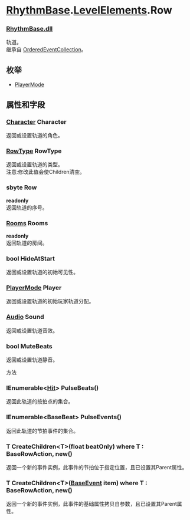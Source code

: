 # [RhythmBase](../../RadiationTherapy.md).[LevelElements](../namespace/LevelElements.md).Row  




### [RhythmBase.dll](../assembly/RhythmBase.md)  
轨道。  
继承自 [OrderedEventCollection](../class/OrderedEventCollection.md)。  
  


## 枚举  
  
- [PlayerMode](../enum/Row.PlayerMode.md)  
  


## 属性和字段  
  




### [Character](class/Character.md) Character  
返回或设置轨道的角色。  




### [RowType](../enum/RowType.md) RowType  
返回或设置轨道的类型。  
注意:修改此值会使Children清空。  




### sbyte Row  

**readonly**  
返回轨道的序号。  




### [Rooms](../class/Rooms.md) Rooms  

**readonly**  
返回轨道的房间。  




### bool HideAtStart  
返回或设置轨道的初始可见性。  




### [PlayerMode](../enum/PlayerMode.md) Player  
返回或设置轨道的初始玩家轨道分配。  




### [Audio](../class/Audio.md) Sound  
返回或设置轨道音效。  




### bool MuteBeats  
返回或设置轨道静音。  
  
方法  
  




### IEnumerable\<[Hit](../class/Hit.md)\> PulseBeats()  
返回此轨道的按拍点的集合。  
  




### IEnumerable\<BaseBeat\> PulseEvents()  
返回此轨道的节拍事件的集合。  
  




### T CreateChildren\<T\>(float beatOnly) where T : BaseRowAction, new()  

返回一个新的事件实例，此事件的节拍位于指定位置，且已设置其Parent属性。  
  




### T CreateChildren\<T\>([BaseEvent](../class/BaseEvent.md) item) where T : BaseRowAction, new()  

返回一个新的事件实例，此事件的基础属性拷贝自参数，且已设置其Parent属性。
